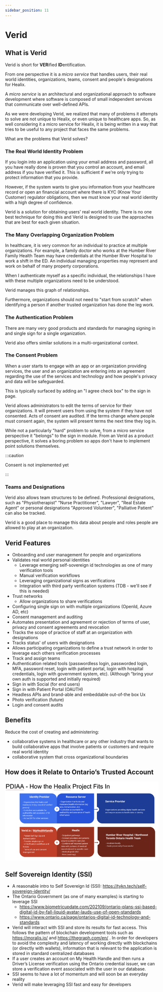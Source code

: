 ```yaml
---
sidebar_position: 11
---
```


# Verid

## What is Verid

Verid is short for **VER**ified **ID**entification.

From one perspective it is a *micro service* that handles users, their real world identities, organizations, teams, consent and people's designations for Healix.  

A *micro service* is an architectural and organizational approach to software development where software is composed of small independent services that communicate over well-defined APIs.

As we were developing Verid, we realized that many of problems it attempts to solve are not unique to Healix, or even unique to healthcare apps. So, as well considering it a micro service for Healix, it is being written in a way that tries to be useful to any project that faces the same problems.

What are the problems that Verid solves?

### The Real World Identity Problem

If you login into an application using your email address and password, all you have really done is proven that you control an account, and email address if you have verified it.  This is sufficient if we're only trying to protect information that you provide.  

However, if the system wants to give you information from your healthcare record or open an financial account where there is KYC (Know Your Customer) regulator obligations, then we must know your real world identity with a high degree of confidence.

Verid is a solution for obtaining users' real world identity.  There is no one best technique for doing this and Verid is designed to use the approaches that are best for each given situation.

### The Many Overlapping Organization Problem

In healthcare, it is very common for an individual to practice at multiple organizations.  For example, a family doctor who works at the Humber River Family Health Team may have credentials at the Humber River Hospital to work a shift in the ED.  An individual managing properties may represent and work on behalf of many property corporations. 

When I authenticate myself as a specific individual, the relationships I have with these multiple organizations need to be understood.

Verid manages this graph of relationships.

Furthermore, organizations should not need to "start from scratch" when identifying a person if another trusted organization has done the leg work.

### The Authentication Problem

There are many very good products and standards for managing signing in and single sign for a single organization.  

Verid also offers similar solutions in a multi-organizational context.

### The Consent Problem

When a user starts to engage with an app or an organization providing services, the user and an organization are entering into an agreement regarding the use of the services and technology and how people's privacy and data will be safeguarded. 

This is typically surfaced by adding an "I agree check box" to the sign in page.

Verid allows administrators to edit the terms of service for their organizations.  It will prevent users from using the system if they have not consented.  Acts of consent are audited.  If the terms change where people must consent again, the system will present terms the next time they log in.

While not a particularly "hard" problem to solve, from a micro service perspective it "belongs" to the sign in module.  From an Verid as a product perspective, it solves a boring problem so apps don't have to implement point solutions themselves.

:::caution

Consent is not implemented yet

:::

### Teams and Designations

Verid also allows team structures to be defined.  Professional designations, such as "Physiotherapist" "Nurse Practitioner", "Lawyer", "Real Estate Agent" or personal designations "Approved Volunteer", "Palliative Patient" can also be tracked.

Verid is a good place to manage this data about people and roles people are allowed to play at an organization.


## Verid Features

* Onboarding and user management for people and organizations
* Validates real world personal identities 
  * Leverage emerging self-sovereign id technologies as one of many verification tools
  * Manual verification workflows
  * Leveraging organizational signs as verifications
  * Integration with third party verification systems (TDB - we'll see if this is needed)
* Trust networks
  * Allow organizations to share verifications
* Configuring single sign on with multiple organizations (OpenId, Azure AD, etc)
* Consent management and auditing
* Automates presentation and agreement or rejection of terms of user, privacy and consent agreements and revocation
* Tracks the scope of practice of staff at an organization with designations
* Tracks status' of users with designations
* Allows participating organizations to define a trust network in order to leverage each others verification processes
* Track and assign teams
* Authentication related tools (passwordless login, passworded login, MFA, password reset, login with patient portal, login with hospital credentials, login with government system, etc). (Although “bring your own auth is supported and initially required)
* Sign in with Social (for end users)
* Sign in with Patient Portal (OAUTH)
* Headless APIs and brand-able and embeddable out-of-the box Ux
* Photo verification (future)
* Login and consent audits

## Benefits

Reduce the cost of creating and administering:
* collaborative systems in healthcare or any other industry that wants to build collaborative apps that involve patients or customers and require real world identity
* collaborative system that cross organizational boundaries


## How does it Relate to Ontario’s Trusted Account

![Ontario Trusted](img/verid-in-ont-pdiaa.png)


## Self Sovereign Identity (SSI)
* A reasonable intro to Self Sovereign Id (SSI): https://tykn.tech/self-sovereign-identity/
* The Ontario Government (as one of many examples) is starting to leverage SSI
  * https://www.biometricupdate.com/202109/ontario-plans-ssi-based-digital-id-by-fall-liquid-avatar-lauds-use-of-open-standards
  * https://www.ontario.ca/page/ontarios-digital-id-technology-and-standards 
* Verid will interact with SSI and store its results for fast access. This follows the pattern of blockchain development tools such as https://moralis.io/ and https://thegraph.com/en/ .  In order for developers to avoid the complexity and latency of working directly with blockchains (or directly with wallets), information that is relevant to the application is stored in standard centralized databases
* If a user creates an account on My Health Handle and then runs a Driver’s License verification using the Ontario credential issuer, we can store a verification event associated with the user in our database.
* SSI seems to have a lot of momentum and will soon be an everyday reality
* Verid will make leveraging SSI fast and easy for developers


